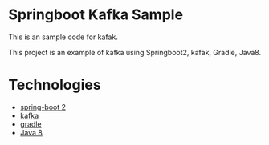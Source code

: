 # Springboot Kafka Sample
This is an sample code for kafak.

This project is an example of kafka using Springboot2, kafak, Gradle, Java8.<br>

# Technologies
* [spring-boot 2](https://spring.io/projects/spring-boot)
* [kafka](https://docs.spring.io/spring-kafka/reference/html)
* [gradle](https://gradle.org/)
* [Java 8](http://java.oracle.com)
